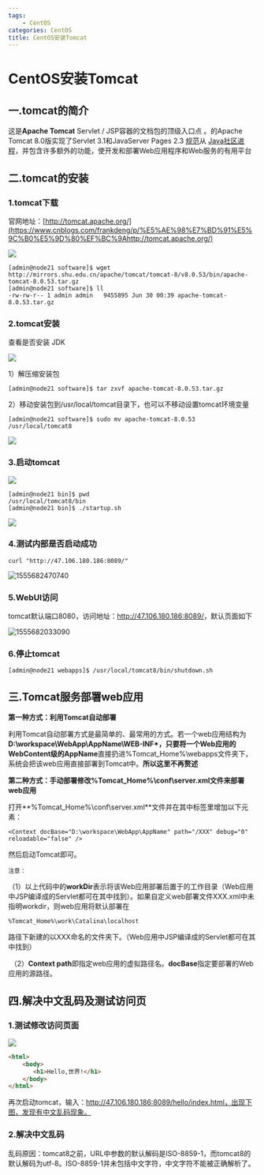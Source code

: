 ```yaml
---
tags:
	- CentOS
categories: CentOS
title: CentOS安装Tomcat
---
```

# CentOS安装Tomcat

## 一.tomcat的简介

这是**Apache Tomcat** Servlet / JSP容器的文档包的顶级入口点 。的Apache Tomcat 8.0版实现了Servlet 3.1和JavaServer Pages 2.3 [规范](https://wiki.apache.org/tomcat/Specifications)从 [Java社区进程](https://www.jcp.org/)，并包含许多额外的功能，使开发和部署Web应用程序和Web服务的有用平台
<!--more-->
## 二.tomcat的安装

### 1.tomcat下载

官网地址：[http://tomcat.apache.org/](https://www.cnblogs.com/frankdeng/p/%E5%AE%98%E7%BD%91%E5%9C%B0%E5%9D%80%EF%BC%9Ahttp://tomcat.apache.org/)

![](http://blogimg.nos-eastchina1.126.net/shenwf20190419094746-454034.jpg)

```
[admin@node21 software]$ wget http://mirrors.shu.edu.cn/apache/tomcat/tomcat-8/v8.0.53/bin/apache-tomcat-8.0.53.tar.gz
[admin@node21 software]$ ll
-rw-rw-r-- 1 admin admin   9455895 Jun 30 00:39 apache-tomcat-8.0.53.tar.gz
```

### 2.tomcat安装

查看是否安装 JDK

![](http://blogimg.nos-eastchina1.126.net/shenwf20190419094915-822740.jpg)

1）解压缩安装包

```
[admin@node21 software]$ tar zxvf apache-tomcat-8.0.53.tar.gz 
```

2）移动安装包到/usr/local/tomcat目录下，也可以不移动设置tomcat环境变量

```![](http://blogimg.nos-eastchina1.126.net/shenwf20190419094956-281396.jpg)
[admin@node21 software]$ sudo mv apache-tomcat-8.0.53 /usr/local/tomcat8
```

![](http://blogimg.nos-eastchina1.126.net/shenwf20190419094956-281396.jpg)

### 3.启动tomcat

![](http://blogimg.nos-eastchina1.126.net/shenwf20190419095022-266452.jpg)

```
[admin@node21 bin]$ pwd
/usr/local/tomcat8/bin
[admin@node21 bin]$ ./startup.sh 
```

![](http://blogimg.nos-eastchina1.126.net/shenwf20190419095051-652902.jpg)

### 4.测试内部是否启动成功

```
curl "http://47.106.180.186:8089/"
```

![1555682470740](C:\Users\shenwenfang\AppData\Roaming\Typora\typora-user-images\1555682470740.png)

### 5.WebUI访问

tomcat默认端口8080，访问地址：<http://47.106.180.186:8089/>，默认页面如下

![1555682033090](C:\Users\shenwenfang\AppData\Roaming\Typora\typora-user-images\1555682033090.png)

### 6.停止tomcat

```
[admin@node21 webapps]$ /usr/local/tomcat8/bin/shutdown.sh 
```

## 三.Tomcat服务部署web应用

**第一种方式：利用Tomcat自动部署**

​        利用Tomcat自动部署方式是最简单的、最常用的方式。若一个web应用结构为**D:\workspace\WebApp\AppName\WEB-INF\*，只要将一个Web应用的WebContent级的AppName**直接扔进%Tomcat_Home%\webapps文件夹下，系统会把该web应用直接部署到Tomcat中。**所以这里不再赘述**

**第二种方式：手动部署修改%Tomcat_Home%\conf\server.xml文件来部署web应用**

打开**%Tomcat_Home%\conf\server.xml**文件并在其中<host>标签里增加以下元素：

```
<Context docBase="D:\workspace\WebApp\AppName" path="/XXX" debug="0" reloadable="false" /> 
```

然后启动Tomcat即可。

`注意：`

​      （1）以上代码中的**workDir**表示将该Web应用部署后置于的工作目录（Web应用中JSP编译成的Servlet都可在其中找到）。如果自定义web部署文件XXX.xml中未指明workdir，则web应用将默认部署在

```
%Tomcat_Home%\work\Catalina\localhost
```

路径下新建的以XXX命名的文件夹下。（Web应用中JSP编译成的Servlet都可在其中找到）

​      （2）**Context path**即指定web应用的虚拟路径名。**docBase**指定要部署的Web应用的源路径。

## 四.解决中文乱码及测试访问页

### 1.测试修改访问页面

![](http://blogimg.nos-eastchina1.126.net/shenwf20190419100432-389841.jpg)

```html
<html>
    <body>
       <h1>Hello,世界!</h1>
    </body>
</html>
```

再次启动tomcat，输入：http://47.106.180.186:8089/hello/index.html，出现下图，发现有中文乱码现象。

### 2.解决中文乱码

乱码原因：tomcat8之前，URL中参数的默认解码是ISO-8859-1，而tomcat8的默认解码为utf-8。ISO-8859-1并未包括中文字符，中文字符不能被正确解析了。
